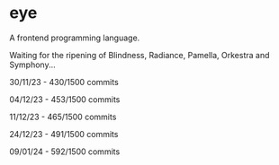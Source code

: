 # eye
A frontend programming language.

Waiting for the ripening of Blindness, Radiance, Pamella, Orkestra and Symphony...

30/11/23 - 430/1500 commits

04/12/23 - 453/1500 commits

11/12/23 - 465/1500 commits

24/12/23 - 491/1500 commits

09/01/24 - 592/1500 commits
